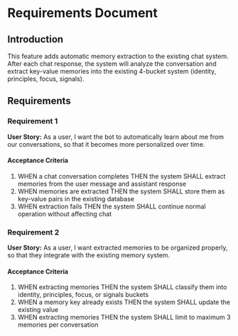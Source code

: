 # Requirements Document

## Introduction

This feature adds automatic memory extraction to the existing chat system. After each chat response, the system will analyze the conversation and extract key-value memories into the existing 4-bucket system (identity, principles, focus, signals).

## Requirements

### Requirement 1

**User Story:** As a user, I want the bot to automatically learn about me from our conversations, so that it becomes more personalized over time.

#### Acceptance Criteria

1. WHEN a chat conversation completes THEN the system SHALL extract memories from the user message and assistant response
2. WHEN memories are extracted THEN the system SHALL store them as key-value pairs in the existing database
3. WHEN extraction fails THEN the system SHALL continue normal operation without affecting chat

### Requirement 2

**User Story:** As a user, I want extracted memories to be organized properly, so that they integrate with the existing memory system.

#### Acceptance Criteria

1. WHEN extracting memories THEN the system SHALL classify them into identity, principles, focus, or signals buckets
2. WHEN a memory key already exists THEN the system SHALL update the existing value
3. WHEN extracting memories THEN the system SHALL limit to maximum 3 memories per conversation